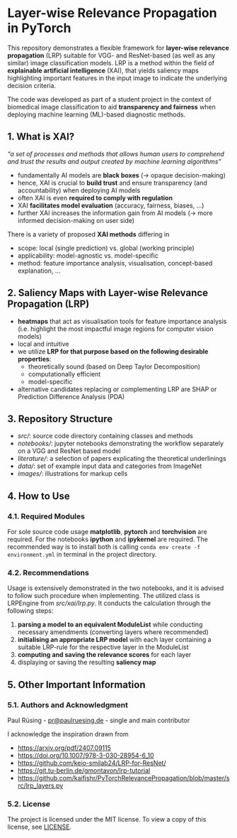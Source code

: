 # Layer-wise Relevance Propagation in PyTorch

This repository demonstrates a flexible framework for **layer-wise relevance propagation** (LRP) suitable for 
VGG- and ResNet-based (as well as any similar) image classification models. LRP is a method within the field of 
**explainable artificial intelligence** (XAI), that yields saliency maps highlighting important features in the input 
image to indicate the underlying decision criteria.

The code was developed as part of a student project in the context of biomedical image classification to aid 
**transparency and fairness** when deploying machine learning (ML)-based diagnostic methods.


## 1. What is XAI?

*“a set of processes and methods that allows human users to comprehend and trust the results and output created by machine learning algorithms”* 

- fundamentally AI models are **black boxes** (-> opaque decision-making)
- hence, XAI is crucial to **build trust** and ensure transparency (and accountability) when deploying AI models 
- often XAI is even **required to comply with regulation**
- XAI **facilitates model evaluation** (accuracy, fairness, biases, …)
- further XAI increases the information gain from AI models (-> more informed decision-making on user side) 

There is a variety of proposed **XAI methods** differing in
- scope:            local (single prediction) vs. global (working principle)
- applicability:    model-agnostic vs. model-specific
- method:           feature importance analysis, visualisation, concept-based explanation, ...

## 2. Saliency Maps with Layer-wise Relevance Propagation (LRP)
- **heatmaps** that act as visualisation tools for feature importance analysis (i.e. highlight the most impactful image regions for computer vision models)
- local and intuitive
- we utilize **LRP for that purpose based on the following desirable properties**:
  - theoretically sound (based on Deep Taylor Decomposition)
  - computationally efficient
  - model-specific
- alternative candidates replacing or complementing LRP are SHAP or Prediction Difference Analysis (PDA)

## 3. Repository Structure
- *src/*: source code directory containing classes and methods
- *notebooks/*: jupyter notebooks demonstrating the workflow separately on a VGG and ResNet based model
- *literature/*: a selection of papers explicating the theoretical underlinings
- *data/*: set of example input data and categories from ImageNet
- *images/*: illustrations for markup cells

## 4. How to Use
### 4.1. Required Modules
For sole source code usage **matplotlib**, **pytorch** and **torchvision** are required.
For the notebooks **ipython** and **ipykernel** are required.
The recommended way is to install both is calling 
`conda env create -f environment.yml`
in terminal in the project directory.

### 4.2. Recommendations
Usage is extensively demonstrated in the two notebooks, and it is advised to follow such procedure when implementing.
The utilized class is LRPEngine from *src/xai/lrp.py*. It conducts the calculation through the following steps:

1. **parsing a model to an equivalent ModuleList** while conducting necessary amendments (converting layers where recommended)
2. **initialising an appropriate LRP model** with each layer containing a suitable LRP-rule for the respective layer in the ModuleList
3. **computing and saving the relevance scores** for each layer
4. displaying or saving the resulting **saliency map**

## 5. Other Important Information
### 5.1. Authors and Acknowledgment
Paul Rüsing - pr@paulruesing.de - single and main contributor

I acknowledge the inspiration drawn from
- https://arxiv.org/pdf/2407.09115
- https://doi.org/10.1007/978-3-030-28954-6_10 
- https://github.com/keio-smilab24/LRP-for-ResNet/
- https://git.tu-berlin.de/gmontavon/lrp-tutorial
- https://github.com/kaifishr/PyTorchRelevancePropagation/blob/master/src/lrp_layers.py


### 5.2. License
The project is licensed under the MIT license. To view a copy of this license, see [LICENSE](https://github.com/paulruesing/lrp-xai-pytorch?tab=MIT-1-ov-file).
